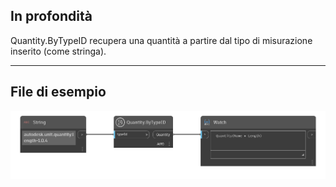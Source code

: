 ## In profondità
Quantity.ByTypeID recupera una quantità a partire dal tipo di misurazione inserito (come stringa).
___
## File di esempio

![Quantity.ByTypeID](./DynamoUnits.Quantity.ByTypeID_img.png)
